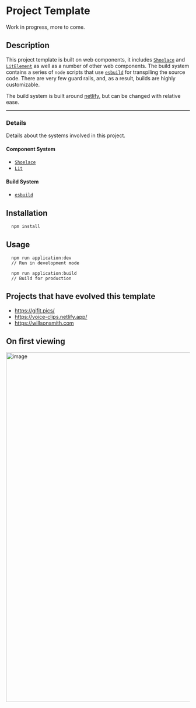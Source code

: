 # Project Template

Work in progress, more to come.




## Description

This project template is built on web components, it includes [`Shoelace`](https://shoelace.style/) and [`LitElement`](https://lit.dev/) as well as a number of other web components. The build system contains a series of `node` scripts that use [`esbuild`](https://esbuild.github.io/) for transpiling the source code. There are very few guard rails, and, as a result, builds are highly customizable.

The build system is built around [netlify](https://www.netlify.com), but can be changed with relative ease.

---

### Details

Details about the systems involved in this project.

#### Component System

- [`Shoelace`](https://shoelace.style/)
- [`Lit`](https://lit.dev/)

#### Build System

- [`esbuild`](https://esbuild.github.io/)

## Installation

```
  npm install
```

## Usage

```
  npm run application:dev
  // Run in development mode

  npm run application:build
  // Build for production
```

## Projects that have evolved this template 

* https://gifit.pics/
* https://voice-clips.netlify.app/
* https://willsonsmith.com

## On first viewing
<img width="954" alt="image" src="https://user-images.githubusercontent.com/1087756/167286192-9797a543-f01b-45e2-994f-1533d2feeccd.png">


